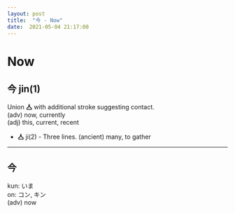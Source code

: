 ```yaml
---
layout: post
title:  "今 - Now"
date:  2021-05-04 21:17:00
---
```


# Now

## 今 jin(1)

Union **亼** with additional stroke suggesting contact.  
(adv) now, currently  
(adj) this, current, recent

- **亼** ji(2) - Three lines.
(ancient) many, to gather

------

## 今

kun: いま  
on: コン, キン  
(adv) now
